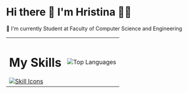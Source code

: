 # Hi there 👋 I'm Hristina 👩‍💻
🌱 I'm currently Student at Faculty of Computer Science and Engineering  

<table>
  <tr>
    <td>
      <h1>My Skills</h1>
      <a href="https://skillicons.dev">
        <img src="https://skillicons.dev/icons?i=js,java,react,kotlin,laravel,nextjs,nodejs,php,postgres,postman,html,css,c,cs,cpp,dart,django,docker,kubernetes,dotnet,ember,figma,flutter,wordpress,github&perline=6" alt="Skill Icons" />
      </a>
    </td>
    <td>
      <img src="https://github-readme-stats.vercel.app/api/top-langs/?username=hristina6&hide_progress=true&layout=compact" alt="Top Languages" />
    </td>
  </tr>
</table>


